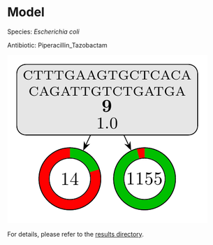 
# Model

Species: *Escherichia coli*

Antibiotic: Piperacillin_Tazobactam

<a href="./model.pdf"><img src="./model.png" /></a>

For details, please refer to the [results directory](../../../../../results/cart_b/escherichia%20coli/piperacillin_tazobactam/repeat_5/).

